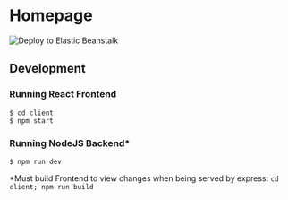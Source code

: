 # Homepage
![Deploy to Elastic Beanstalk](https://github.com/CJSantee/homepage/actions/workflows/eb-deploy.yaml/badge.svg)

## Development
### Running React Frontend
```
$ cd client
$ npm start
```

### Running NodeJS Backend*
```
$ npm run dev
```
\*Must build Frontend to view changes when being served by express: `cd client; npm run build`